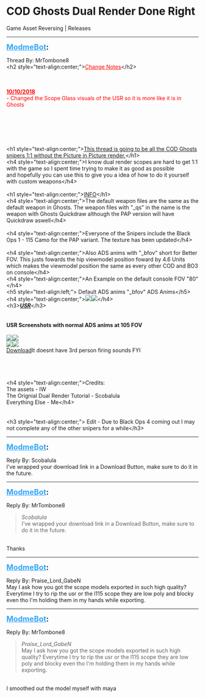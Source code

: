# COD Ghosts Dual Render Done Right
Game Asset Reversing | Releases

---
<strong style="font-size: 1.4em;"><span style="text-decoration: underline;text-decoration-color: #34a7f9;"><span style="color:#34a7f9;">ModmeBot</span></span>:</strong>

<p>Thread By: MrTombone8<br />&lt;h2 style=&quot;text-align:center;&quot;&gt;<span style="text-decoration: underline"><span style="color:#ff0000;"><span style="text-decoration: underline">Change Notes</span></span></span>&lt;/h2&gt;<br /> <br /><br />
<p style="text-align:left;"><span style="text-decoration: underline"><strong><span style="color:#ff0000;"><span style="text-decoration: underline">10/10/2018</span></span></strong></span><br /><span style="color:#ff0000;">- Changed the Scope Glass visuals of the USR so it is more like it is in Ghosts</span><br /> <br /></p>
<br /><br /> <br /> <br />&lt;h1 style=&quot;text-align:center;&quot;&gt;<span style="text-decoration: underline">This thread is going to be all the COD Ghosts snipers 1:1 without the Picture in Picture render.</span>&lt;/h1&gt;<br />&lt;h4 style=&quot;text-align:center;&quot;&gt;I know dual render scopes are hard to get 1:1 with the game so I spent time trying to make it as good as possible<br />and hopefully you can use this to give you a idea of how to do it yourself with custom weapons&lt;/h4&gt;<br /> <br />&lt;h1 style=&quot;text-align:center;&quot;&gt;<span style="text-decoration: underline">INFO</span>&lt;/h1&gt;<br />&lt;h4 style=&quot;text-align:center;&quot;&gt;The default weapon files are the same as the default weapon in Ghosts. The weapon files with &quot;_qs&quot; in the name is the <br />weapon with Ghosts Quickdraw although the PAP version will have Quickdraw aswell&lt;/h4&gt;<br /> <br />&lt;h4 style=&quot;text-align:center;&quot;&gt;Everyone of the Snipers include the Black Ops 1 - 115 Camo for the PAP variant. The texture has been updated&lt;/h4&gt;<br /> <br />&lt;h4 style=&quot;text-align:center;&quot;&gt;Also ADS anims with &quot;_bfov&quot; short for Better FOV. This justs fowards the hip viewmodel position foward by 4.6 Units <br />which makes the viewmodel position the same as every other COD and BO3 on console&lt;/h4&gt;<br />&lt;h4 style=&quot;text-align:center;&quot;&gt;An Example on the default console FOV &quot;80&quot;&lt;/h4&gt;<br />&lt;h5 style=&quot;text-align:left;&quot;&gt;                                                                                                                Default ADS anims                                                                                                                                        &quot;_bfov&quot; ADS Anims&lt;/h5&gt;<br />&lt;h4 style=&quot;text-align:center;&quot;&gt;<img style="max-width: 500px;" src="https://i.imgur.com/SehlEEm.jpg"><img style="max-width: 500px;" src="https://i.imgur.com/goWg21A.jpg">&lt;/h4&gt;<br />&lt;h3&gt;<span style="text-decoration: underline"><em><strong>USR</strong></em></span>&lt;/h3&gt;<br /> <br /><br />
<strong>USR Screenshots with normal ADS anims at 105 FOV<br /></strong><br /><img style="max-width: 500px;" src="https://i.imgur.com/hxt0O6H.jpg"><img style="max-width: 500px;" src="https://i.imgur.com/BzvLh8K.jpg"><br /><img style="max-width: 500px;" src="https://i.imgur.com/mmI3LEr.jpg"><img style="max-width: 500px;" src="https://i.imgur.com/xYyGHtu.jpg"><br /><a href="https://mega.nz/#!Ta5WwCbZ!XXJYh8-pBPBSJvwUpWn6XpI0ryhcl5QhT1KybNTec58">Download</a>It doesnt have 3rd person firing sounds FYI<br />
<br /><br /> <br /> <br />&lt;h4 style=&quot;text-align:center;&quot;&gt;Credits:<br />The assets - IW<br />The Orignial Dual Render Tutorial - Scobalula <br />Everything Else - Me&lt;/h4&gt;<br /> <br /> <br />&lt;h3 style=&quot;text-align:center;&quot;&gt; Edit - Due to Black Ops 4 coming out I may not complete any of the other snipers for a while&lt;/h3&gt;</p>

---
<strong style="font-size: 1.4em;"><span style="text-decoration: underline;text-decoration-color: #34a7f9;"><span style="color:#34a7f9;">ModmeBot</span></span>:</strong>

<p>Reply By: Scobalula<br />I&#39;ve wrapped your download link in a Download Button, make sure to do it in the future.</p>

---
<strong style="font-size: 1.4em;"><span style="text-decoration: underline;text-decoration-color: #34a7f9;"><span style="color:#34a7f9;">ModmeBot</span></span>:</strong>

<p>Reply By: MrTombone8<br /><blockquote><em>Scobalula</em><br />I&#39;ve wrapped your download link in a Download Button, make sure to do it in the future.</blockquote><br /> Thanks</p>

---
<strong style="font-size: 1.4em;"><span style="text-decoration: underline;text-decoration-color: #34a7f9;"><span style="color:#34a7f9;">ModmeBot</span></span>:</strong>

<p>Reply By: Praise_Lord_GabeN<br />May I ask how you got the scope models exported in such high quality? Everytime I try to rip the usr or the l115 scope they are low poly and blocky even tho I&#39;m holding them in my hands while exporting.</p>

---
<strong style="font-size: 1.4em;"><span style="text-decoration: underline;text-decoration-color: #34a7f9;"><span style="color:#34a7f9;">ModmeBot</span></span>:</strong>

<p>Reply By: MrTombone8<br /><blockquote><em>Praise_Lord_GabeN</em><br />May I ask how you got the scope models exported in such high quality? Everytime I try to rip the usr or the l115 scope they are low poly and blocky even tho I&#39;m holding them in my hands while exporting.</blockquote><br /> I smoothed out the model myself with maya</p>
